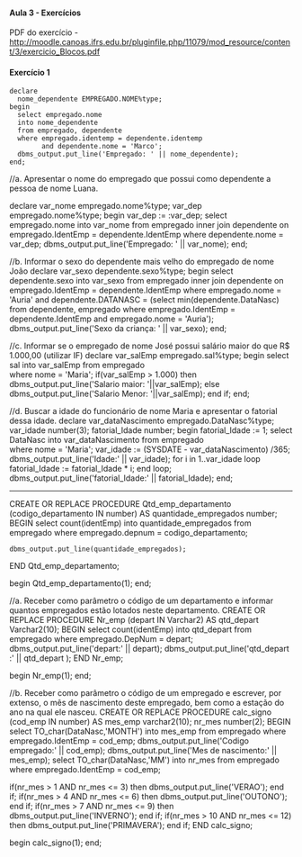 #### Aula 3 - Exercícios
PDF do exercício - 
http://moodle.canoas.ifrs.edu.br/pluginfile.php/11079/mod_resource/content/3/exercicio_Blocos.pdf

#### Exercício 1 
```
declare 
  nome_dependente EMPREGADO.NOME%type;
begin
  select empregado.nome
  into nome_dependente
  from empregado, dependente
  where empregado.identemp = dependente.identemp
        and dependente.nome = 'Marco';
  dbms_output.put_line('Empregado: ' || nome_dependente);
end;
```
//a. Apresentar o nome do empregado que possui como dependente a pessoa de nome Luana. 

declare
var_nome empregado.nome%type;
var_dep empregado.nome%type;
begin
var_dep := :var_dep;
select empregado.nome 
into var_nome
from empregado inner join dependente
on empregado.IdentEmp = dependente.IdentEmp 
where dependente.nome = var_dep;
dbms_output.put_line('Empregado: ' || var_nome);
end;

//b. Informar o sexo do dependente mais velho do empregado de nome João
declare
var_sexo dependente.sexo%type;
begin
select dependente.sexo
into var_sexo 
from empregado inner join dependente
on empregado.IdentEmp = dependente.IdentEmp 
where empregado.nome = 'Auria'
and dependente.DATANASC = (select min(dependente.DataNasc) 
from dependente, empregado
where empregado.IdentEmp = dependente.IdentEmp and 
empregado.nome = 'Auria');
dbms_output.put_line('Sexo da criança: ' || var_sexo);
end;


//c. Informar se o empregado de nome José possui salário maior do que R$ 1.000,00 (utilizar
IF)
declare
var_salEmp empregado.sal%type;
begin
select sal
into var_salEmp
from empregado  
where nome = 'Maria';
if(var_salEmp > 1.000) then
dbms_output.put_line('Salario maior: '||var_salEmp);
else
dbms_output.put_line('Salario Menor:  '||var_salEmp);
end if;
end;

//d. Buscar a idade do funcionário de nome Maria e apresentar o fatorial dessa idade.
declare
var_dataNascimento empregado.DataNasc%type;
var_idade number(3);
fatorial_Idade number;
begin
fatorial_Idade := 1;
select DataNasc
into var_dataNascimento
from empregado  
where nome = 'Maria';
var_idade := (SYSDATE - var_dataNascimento) /365;
dbms_output.put_line('Idade:' || var_idade);
for i in 1..var_idade loop
fatorial_Idade := fatorial_Idade * i;
end loop;
    dbms_output.put_line('fatorial_Idade:' || fatorial_Idade);
end;



__________________________


CREATE OR REPLACE PROCEDURE Qtd_emp_departamento
    (codigo_departamento IN number)
AS
    quantidade_empregados number;
BEGIN
    select count(identEmp)
    into quantidade_empregados
    from empregado
    where empregado.depnum = codigo_departamento;
    
    dbms_output.put_line(quantidade_empregados);
    
END Qtd_emp_departamento;

begin
  Qtd_emp_departamento(1);
end;


//a. Receber como parâmetro o código de um departamento e informar quantos empregados
estão lotados neste departamento.
CREATE OR REPLACE PROCEDURE Nr_emp
(depart IN Varchar2)
AS
qtd_depart Varchar2(10);
BEGIN
select count(identEmp) into qtd_depart 
from empregado
where  empregado.DepNum  = depart;
dbms_output.put_line('depart:' || depart);
dbms_output.put_line('qtd_depart :' || qtd_depart );
END Nr_emp;

begin
Nr_emp(1);
end;

//b. Receber como parâmetro o código de um empregado e escrever, por extenso, o mês de
nascimento deste empregado, bem como a estação do ano na qual ele nasceu.
CREATE OR REPLACE PROCEDURE calc_signo
(cod_emp IN number)
AS
mes_emp varchar2(10);
nr_mes number(2);
BEGIN
select TO_char(DataNasc,'MONTH') into mes_emp 
from empregado
where  empregado.IdentEmp = cod_emp;
dbms_output.put_line('Codigo empregado:' || cod_emp);
dbms_output.put_line('Mes de nascimento:' || mes_emp);
select TO_char(DataNasc,'MM') into nr_mes 
from empregado
where  empregado.IdentEmp = cod_emp;

if(nr_mes > 1 AND nr_mes <= 3) then
dbms_output.put_line('VERAO');
end if;
if(nr_mes > 4 AND  nr_mes <= 6) then
dbms_output.put_line('OUTONO');
end if;
if(nr_mes > 7 AND  nr_mes <= 9) then
dbms_output.put_line('INVERNO');
end if;
if(nr_mes > 10 AND  nr_mes <= 12) then
dbms_output.put_line('PRIMAVERA');
end if;
END calc_signo;

begin
calc_signo(1);
end;

